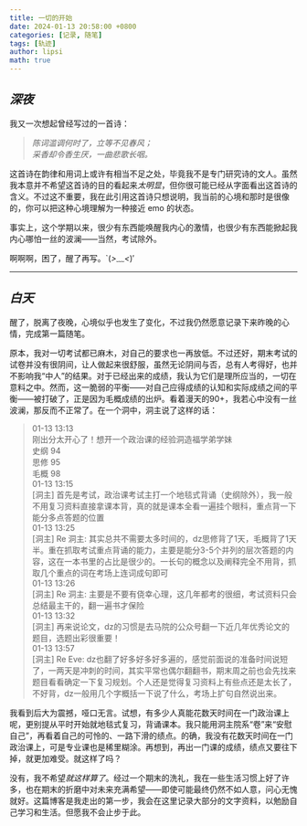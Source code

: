 ```yaml
---
title: 一切的开始
date: 2024-01-13 20:58:00 +0800
categories: [记录, 随笔]
tags: [轨迹]
author: lipsi
math: true
---
```

## *深夜*

我又一次想起曾经写过的一首诗：

> *陈词滥调何时了，立等不见春风；*  
> *采香却令香生厌，一曲悲歌长咽。*

这首诗在韵律和用词上或许有相当不足之处，毕竟我不是专门研究诗的文人。虽然我本意并不希望这首诗的目的看起来*太明显*，但你很可能已经从字面看出这首诗的含义。不过这不重要，我在此引用这首诗只想说明，我当前的心境和那时是很像的，你可以把这种心境理解为一种接近 emo 的状态。

事实上，这个学期以来，很少有东西能唤醒我内心的激情，也很少有东西能掀起我内心哪怕一丝的波澜——当然，考试除外。

啊啊啊，困了，醒了再写。`(*>﹏<*)′

---

## *白天*

醒了，脱离了夜晚，心境似乎也发生了变化，不过我仍然愿意记录下来昨晚的心情，完成第一篇随笔。

原本，我对一切考试都已麻木，对自己的要求也一再放低。不过还好，期末考试的试卷并没有很阴间，让人做起来很舒服，虽然无论阴间与否，总有人考得好，也并不影响我“中人”的结果。对于已经出来的成绩，我认为它们是理所应当的，一切在意料之中。然而，这一脆弱的平衡——对自己应得成绩的认知和实际成绩之间的平衡——被打破了，正是因为毛概成绩的出炉。看着漫天的90+，我若心中没有一丝波澜，那反而不正常了。在一个洞中，洞主说了这样的话：

> 01-13 13:13  
刚出分太开心了！想开一个政治课的经验洞造福学弟学妹  
史纲 94  
思修 95  
毛概 98  
> 01-13 13:15  
[洞主] 首先是考试，政治课考试主打一个地毯式背诵（史纲除外），我一般不用复习资料直接拿课本背，真的就是课本全看一遍挂个眼科，重点背一下能分多点答题的位置  
> 01-13 13:25  
[洞主] Re 洞主: 其实总共不需要太多时间的，dz思修背了1天，毛概背了1天半。重在抓取考试重点背诵的能力，主要是能分3-5个并列的层次答题的内容，这在一本书里的占比是很少的。一长句的概念以及阐释完全不用背，抓取几个重点的词在考场上连词成句即可  
> 01-13 13:26  
[洞主] Re 洞主: 主要是不要有侥幸心理，这几年都考的很细，考试资料只会总结最主干的，翻一遍书才保险  
> 01-13 13:32  
[洞主] 再来说论文，dz的习惯是去马院的公众号翻一下近几年优秀论文的题目，选题出彩很重要！  
> 01-13 13:57  
[洞主] Re Eve: dz也翻了好多好多好多遍的，感觉前面说的准备时间说短了，一两天是冲刺的时间，其实平常也偶尔翻翻书，期末周之前也会先找来题目看看确定一下复习规划。个人还是觉得复习资料上有些点还是太长了，不好背，dz一般用几个字概括一下说了什么，考场上扩句自然说出来。

我看到后大为震撼，哑口无言。试想，有多少人真能花数天时间在一门政治课上呢，更别提从平时开始就地毯式复习，背诵课本。我只能用洞主院系“卷”来“安慰自己”，再看着自己的可怜的、一路下滑的绩点。的确，我没有花数天时间在一门政治课上，可是专业课也是稀里糊涂。再想到，再出一门课的成绩，绩点又要往下掉，就更加难受。就这样了吗？

没有，我不希望*就这样算了*。经过一个期末的洗礼，我在一些生活习惯上好了许多，也在期末的折磨中对未来充满希望——即使可能最终仍然不如人意，问心无愧就好。这篇博客是我走出的第一步，我会在这里记录大部分的文字资料，以勉励自己学习和生活。但愿我不会止步于此。